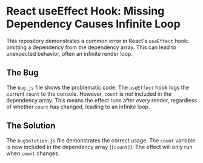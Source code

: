 # React useEffect Hook: Missing Dependency Causes Infinite Loop

This repository demonstrates a common error in React's `useEffect` hook: omitting a dependency from the dependency array.  This can lead to unexpected behavior, often an infinite render loop.

## The Bug

The `bug.js` file shows the problematic code. The `useEffect` hook logs the current `count` to the console. However, `count` is *not* included in the dependency array.  This means the effect runs after *every* render, regardless of whether `count` has changed, leading to an infinite loop.

## The Solution

The `bugSolution.js` file demonstrates the correct usage. The `count` variable is now included in the dependency array (`[count]`).  The effect will only run when `count` changes. 